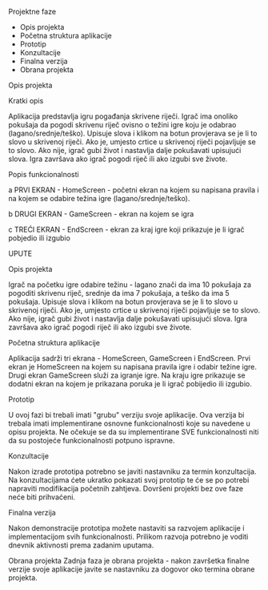 Projektne faze
 - Opis projekta
 - Početna struktura aplikacije
 - Prototip
 - Konzultacije
 - Finalna verzija
 - Obrana projekta
 
 
Opis projekta

Kratki opis

Aplikacija predstavlja igru pogađanja skrivene riječi. Igrač ima onoliko pokušaja da pogodi skrivenu riječ ovisno o težini igre koju je odabrao (lagano/srednje/teško). Upisuje slova i klikom na botun provjerava se je li to slovo u skrivenoj riječi. Ako je, umjesto crtice u skrivenoj riječi pojavljuje se to slovo. Ako nije, igrač gubi život i nastavlja dalje pokušavati upisujući slova. Igra završava ako igrač pogodi riječ ili ako izgubi sve živote.

Popis funkcionalnosti

a PRVI EKRAN - HomeScreen - početni ekran na kojem su napisana pravila i na kojem se odabire težina igre (lagano/srednje/teško).

b DRUGI EKRAN - GameScreen - ekran na kojem se igra

c TREĆI EKRAN - EndScreen - ekran za kraj igre koji prikazuje je li igrač pobjedio ili izgubio


UPUTE

Opis projekta

Igrač na početku igre odabire težinu - lagano znači da ima 10 pokušaja za pogoditi skrivenu riječ, srednje da ima 7 pokušaja, a teško da ima 5 pokušaja. Upisuje slova i klikom na botun provjerava se je li to slovo u skrivenoj riječi. Ako je, umjesto crtice u skrivenoj riječi pojavljuje se to slovo. Ako nije, igrač gubi život i nastavlja dalje pokušavati upisujući slova. Igra završava ako igrač pogodi riječ ili ako izgubi sve živote.


Početna struktura aplikacije

Aplikacija sadrži tri ekrana - HomeScreen, GameScreen i EndScreen. Prvi ekran je HomeScreen na kojem su napisana pravila igre i odabir težine igre. Drugi ekran GameScreen služi za igranje igre. Na kraju igre prikazuje se dodatni ekran na kojem je prikazana poruka je li igrač pobijedio ili izgubio. 


Prototip

U ovoj fazi bi trebali imati "grubu" verziju svoje aplikacije. Ova verzija bi trebala imati implementirane osnovne funkcionalnosti koje su navedene u opisu projekta. Ne očekuje se da su implementirane SVE funkcionalnosti niti da su postojeće funkcionalnosti potpuno ispravne.


Konzultacije

Nakon izrade prototipa potrebno se javiti nastavniku za termin konzultacija. Na konzultacijama ćete ukratko pokazati svoj prototip te će se po potrebi napraviti modifikacija početnih zahtjeva. Dovršeni projekti bez ove faze neće biti prihvaćeni.


Finalna verzija

Nakon demonstracije prototipa možete nastaviti sa razvojem aplikacije i implementacijom svih funkcionalnosti. Prilikom razvoja potrebno je voditi dnevnik aktivnosti prema zadanim uputama.


Obrana projekta
Zadnja faza je obrana projekta - nakon završetka finalne verzije svoje aplikacije javite se nastavniku za dogovor oko termina obrane projekta.
